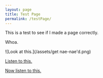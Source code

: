 ```yaml
---
layout: page
title: Test Page
permalink: /testPage/
---
```


This is a test to see if I made a page correctly.

Whoa.


![Look at this.](/assets/get nae-nae'd.png) 

[Listen to this.](/assets/Clap_Strong.m4a) 

[Now listen to this.](/assets/Stefan_Scream1.wav)
